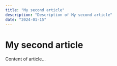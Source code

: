 ```yaml
---
title: "My second article"
description: "Description of My second article"
date: "2024-01-15"
---
```


# My second article

Content of article...
